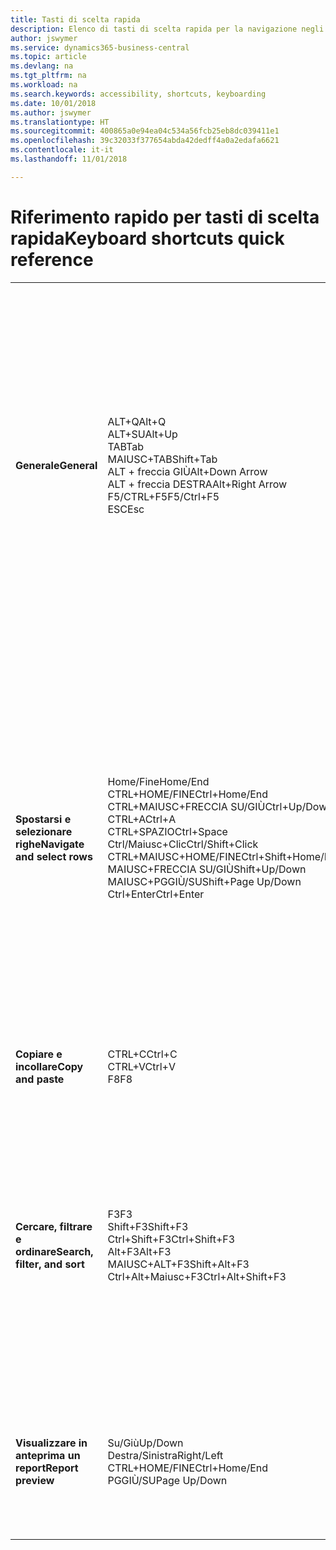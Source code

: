 ```yaml
---
title: Tasti di scelta rapida
description: Elenco di tasti di scelta rapida per la navigazione negli elenchi.
author: jswymer
ms.service: dynamics365-business-central
ms.topic: article
ms.devlang: na
ms.tgt_pltfrm: na
ms.workload: na
ms.search.keywords: accessibility, shortcuts, keyboarding
ms.date: 10/01/2018
ms.author: jswymer
ms.translationtype: HT
ms.sourcegitcommit: 400865a0e94ea04c534a56fcb25eb8dc039411e1
ms.openlocfilehash: 39c32033f377654abda42dedff4a0a2edafa6621
ms.contentlocale: it-it
ms.lasthandoff: 11/01/2018

---
```


# <a name="keyboard-shortcuts-quick-reference"></a><span data-ttu-id="87fc0-103">Riferimento rapido per tasti di scelta rapida</span><span class="sxs-lookup"><span data-stu-id="87fc0-103">Keyboard shortcuts quick reference</span></span>

||||  
|----------------|-----------|----------------| 
|<span data-ttu-id="87fc0-104">**Generale**</span><span class="sxs-lookup"><span data-stu-id="87fc0-104">**General**</span></span>|<span data-ttu-id="87fc0-105">ALT+Q</span><span class="sxs-lookup"><span data-stu-id="87fc0-105">Alt+Q</span></span><br /><span data-ttu-id="87fc0-106">ALT+SU</span><span class="sxs-lookup"><span data-stu-id="87fc0-106">Alt+Up</span></span><br /><span data-ttu-id="87fc0-107">TAB</span><span class="sxs-lookup"><span data-stu-id="87fc0-107">Tab</span></span><br /><span data-ttu-id="87fc0-108">MAIUSC+TAB</span><span class="sxs-lookup"><span data-stu-id="87fc0-108">Shift+Tab</span></span><br /><span data-ttu-id="87fc0-109">ALT + freccia GIÙ</span><span class="sxs-lookup"><span data-stu-id="87fc0-109">Alt+Down Arrow</span></span><br /><span data-ttu-id="87fc0-110">ALT + freccia DESTRA</span><span class="sxs-lookup"><span data-stu-id="87fc0-110">Alt+Right Arrow</span></span><br /><span data-ttu-id="87fc0-111">F5/CTRL+F5</span><span class="sxs-lookup"><span data-stu-id="87fc0-111">F5/Ctrl+F5</span></span><br /><span data-ttu-id="87fc0-112">ESC</span><span class="sxs-lookup"><span data-stu-id="87fc0-112">Esc</span></span>|<span data-ttu-id="87fc0-113">Aprire la funzionalità delle **informazioni**</span><span class="sxs-lookup"><span data-stu-id="87fc0-113">Open **Tell me**</span></span><br /><span data-ttu-id="87fc0-114">Aprire la descrizione comando o l'errore di convalida</span><span class="sxs-lookup"><span data-stu-id="87fc0-114">Open tooltip or validation error</span></span><br /><span data-ttu-id="87fc0-115">Spostare lo stato attivo sul controllo successivo</span><span class="sxs-lookup"><span data-stu-id="87fc0-115">Move focus to the next control</span></span><br /><span data-ttu-id="87fc0-116">Spostare lo stato attivo sul controllo precedente</span><span class="sxs-lookup"><span data-stu-id="87fc0-116">Move focus to the previous control</span></span><br /><span data-ttu-id="87fc0-117">Aprire un menu a discesa o lookup</span><span class="sxs-lookup"><span data-stu-id="87fc0-117">Open a drop-down or look up</span></span><br /><span data-ttu-id="87fc0-118">Visualizzare le transazioni per il valore calcolato</span><span class="sxs-lookup"><span data-stu-id="87fc0-118">See the transactions for calculated value</span></span><br /><span data-ttu-id="87fc0-119">Aggiornare/ricaricare la pagina</span><span class="sxs-lookup"><span data-stu-id="87fc0-119">Refresh/reload page</span></span><br /><span data-ttu-id="87fc0-120">Chiudere la pagina corrente o il menu a discesa.</span><span class="sxs-lookup"><span data-stu-id="87fc0-120">Close the current page or drop-down.</span></span>|
|<span data-ttu-id="87fc0-121">**Spostarsi e selezionare righe**</span><span class="sxs-lookup"><span data-stu-id="87fc0-121">**Navigate and select rows**</span></span>| <span data-ttu-id="87fc0-122">Home/Fine</span><span class="sxs-lookup"><span data-stu-id="87fc0-122">Home/End</span></span><br /><span data-ttu-id="87fc0-123">CTRL+HOME/FINE</span><span class="sxs-lookup"><span data-stu-id="87fc0-123">Ctrl+Home/End</span></span> <br /><span data-ttu-id="87fc0-124">CTRL+MAIUSC+FRECCIA SU/GIÙ</span><span class="sxs-lookup"><span data-stu-id="87fc0-124">Ctrl+Up/Down</span></span><br /><span data-ttu-id="87fc0-125">CTRL+A</span><span class="sxs-lookup"><span data-stu-id="87fc0-125">Ctrl+A</span></span> <br /><span data-ttu-id="87fc0-126">CTRL+SPAZIO</span><span class="sxs-lookup"><span data-stu-id="87fc0-126">Ctrl+Space</span></span><br /><span data-ttu-id="87fc0-127">Ctrl/Maiusc+Clic</span><span class="sxs-lookup"><span data-stu-id="87fc0-127">Ctrl/Shift+Click</span></span><br /><span data-ttu-id="87fc0-128">CTRL+MAIUSC+HOME/FINE</span><span class="sxs-lookup"><span data-stu-id="87fc0-128">Ctrl+Shift+Home/End</span></span><br /><span data-ttu-id="87fc0-129">MAIUSC+FRECCIA SU/GIÙ</span><span class="sxs-lookup"><span data-stu-id="87fc0-129">Shift+Up/Down</span></span><br /><span data-ttu-id="87fc0-130">MAIUSC+PGGIÙ/SU</span><span class="sxs-lookup"><span data-stu-id="87fc0-130">Shift+Page Up/Down</span></span><br /><span data-ttu-id="87fc0-131">Ctrl+Enter</span><span class="sxs-lookup"><span data-stu-id="87fc0-131">Ctrl+Enter</span></span>| <span data-ttu-id="87fc0-132">Passare al primo/ultimo campo</span><span class="sxs-lookup"><span data-stu-id="87fc0-132">Go to first/last field</span></span><br /><span data-ttu-id="87fc0-133">Passare alla prima/ultima riga</span><span class="sxs-lookup"><span data-stu-id="87fc0-133">Go to first/last row</span></span><br /><span data-ttu-id="87fc0-134">Spostarsi senza perdere la selezione</span><span class="sxs-lookup"><span data-stu-id="87fc0-134">Navigate without losing selection</span></span><br /><span data-ttu-id="87fc0-135">Selezionare tutto</span><span class="sxs-lookup"><span data-stu-id="87fc0-135">Select all</span></span><br /><span data-ttu-id="87fc0-136">Attivare/disattivare la selezione delle righe</span><span class="sxs-lookup"><span data-stu-id="87fc0-136">Toggle row selection</span></span><br /> <span data-ttu-id="87fc0-137">Aggiungere le righe alla selezione</span><span class="sxs-lookup"><span data-stu-id="87fc0-137">Add the row/rows to the selection</span></span><br /><span data-ttu-id="87fc0-138">Estendere la selezione fino alla prima/ultima riga</span><span class="sxs-lookup"><span data-stu-id="87fc0-138">Extend selection to first/last row</span></span><br /><span data-ttu-id="87fc0-139">Aggiungere la riga precedente/successiva alla selezione</span><span class="sxs-lookup"><span data-stu-id="87fc0-139">Add row above/below to selection</span></span><br /><span data-ttu-id="87fc0-140">Aggiungere tutte le righe visibili sopra/sotto la selezione</span><span class="sxs-lookup"><span data-stu-id="87fc0-140">Add all visible rows above/below to selection</span></span><br /><span data-ttu-id="87fc0-141">Spostare lo stato attivo fuori dall'elenco</span><span class="sxs-lookup"><span data-stu-id="87fc0-141">Focus out of the list</span></span>|
|<span data-ttu-id="87fc0-142">**Copiare e incollare**</span><span class="sxs-lookup"><span data-stu-id="87fc0-142">**Copy and paste**</span></span>|<span data-ttu-id="87fc0-143">CTRL+C</span><span class="sxs-lookup"><span data-stu-id="87fc0-143">Ctrl+C</span></span><br /><span data-ttu-id="87fc0-144">CTRL+V</span><span class="sxs-lookup"><span data-stu-id="87fc0-144">Ctrl+V</span></span><br /><span data-ttu-id="87fc0-145">F8</span><span class="sxs-lookup"><span data-stu-id="87fc0-145">F8</span></span>|<span data-ttu-id="87fc0-146">Copiare righe</span><span class="sxs-lookup"><span data-stu-id="87fc0-146">Copy rows</span></span><br /><span data-ttu-id="87fc0-147">Incolla righe</span><span class="sxs-lookup"><span data-stu-id="87fc0-147">Paste rows</span></span><br /><span data-ttu-id="87fc0-148">Copiare il campo soprastante nella riga corrente</span><span class="sxs-lookup"><span data-stu-id="87fc0-148">Copy field above into current row</span></span>|
|<span data-ttu-id="87fc0-149">**Cercare, filtrare e ordinare**</span><span class="sxs-lookup"><span data-stu-id="87fc0-149">**Search, filter, and sort**</span></span>|<span data-ttu-id="87fc0-150">F3</span><span class="sxs-lookup"><span data-stu-id="87fc0-150">F3</span></span><br /><span data-ttu-id="87fc0-151">Shift+F3</span><span class="sxs-lookup"><span data-stu-id="87fc0-151">Shift+F3</span></span><br /><span data-ttu-id="87fc0-152">Ctrl+Shift+F3</span><span class="sxs-lookup"><span data-stu-id="87fc0-152">Ctrl+Shift+F3</span></span><br /><span data-ttu-id="87fc0-153">Alt+F3</span><span class="sxs-lookup"><span data-stu-id="87fc0-153">Alt+F3</span></span><br /><span data-ttu-id="87fc0-154">MAIUSC+ALT+F3</span><span class="sxs-lookup"><span data-stu-id="87fc0-154">Shift+Alt+F3</span></span><br /><span data-ttu-id="87fc0-155">Ctrl+Alt+Maiusc+F3</span><span class="sxs-lookup"><span data-stu-id="87fc0-155">Ctrl+Alt+Shift+F3</span></span>|<span data-ttu-id="87fc0-156">Attivare/disattivare la ricerca</span><span class="sxs-lookup"><span data-stu-id="87fc0-156">Toggle search</span></span><br /><span data-ttu-id="87fc0-157">Attivare/disattivare il riquadro dei filtri; spostare lo stato attivo sui filtri del campo</span><span class="sxs-lookup"><span data-stu-id="87fc0-157">Toggle filter pane; focus on field filters</span></span><br /><span data-ttu-id="87fc0-158">Attivare/disattivare il riquadro dei filtri; spostare lo stato attivo sui filtri dei totali</span><span class="sxs-lookup"><span data-stu-id="87fc0-158">Toggle filter pane; focus on totals filters</span></span><br /><span data-ttu-id="87fc0-159">Filtrare il valore della cella selezionata</span><span class="sxs-lookup"><span data-stu-id="87fc0-159">Filter on selected cell value</span></span><br /><span data-ttu-id="87fc0-160">Aggiungere un filtro sul campo selezionato</span><span class="sxs-lookup"><span data-stu-id="87fc0-160">Add filter on selected field</span></span><br /><span data-ttu-id="87fc0-161">Reimposta filtri</span><span class="sxs-lookup"><span data-stu-id="87fc0-161">Reset filters</span></span>|
|<span data-ttu-id="87fc0-162">**Visualizzare in anteprima un report**</span><span class="sxs-lookup"><span data-stu-id="87fc0-162">**Report preview**</span></span>|<span data-ttu-id="87fc0-163">Su/Giù</span><span class="sxs-lookup"><span data-stu-id="87fc0-163">Up/Down</span></span><br /><span data-ttu-id="87fc0-164">Destra/Sinistra</span><span class="sxs-lookup"><span data-stu-id="87fc0-164">Right/Left</span></span><br /><span data-ttu-id="87fc0-165">CTRL+HOME/FINE</span><span class="sxs-lookup"><span data-stu-id="87fc0-165">Ctrl+Home/End</span></span><br /><span data-ttu-id="87fc0-166">PGGIÙ/SU</span><span class="sxs-lookup"><span data-stu-id="87fc0-166">Page Up/Down</span></span>|<span data-ttu-id="87fc0-167">Scorrere la pagina verso il basso e verso l'alto</span><span class="sxs-lookup"><span data-stu-id="87fc0-167">Scroll up and down the page</span></span><br /><span data-ttu-id="87fc0-168">Scorrere a destra/sinistra</span><span class="sxs-lookup"><span data-stu-id="87fc0-168">Scroll to the right/left</span></span> <br /><span data-ttu-id="87fc0-169">Passare alla prima/ultima pagina</span><span class="sxs-lookup"><span data-stu-id="87fc0-169">Go to the first/last page</span></span><br /><span data-ttu-id="87fc0-170">Passare alla pagina precedente/successiva</span><span class="sxs-lookup"><span data-stu-id="87fc0-170">Go to the previous/next page</span></span>|

